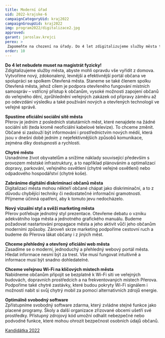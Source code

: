 ```yaml
---
title: Moderní úřad
uid: 2022-krajske-6
campaignCategoryUid: kraj2022
campaignGroupUid: kraj2022
img: program2022/digitalizace2.jpg
approved:
garant: jaroslav.krejci
perex: >
 Zapomeňte na chození na úřady. Do 4 let zdigitalizujeme služby města tak, abyste vše mohli vyřídit z domova. S digitalizací souvisí také nové oficiální sociální sítě města, díky kterým budou občané informováni a informace budete moci získávat rovnou v našich ulicích, a to díky nové veřejné Wi-Fi na klíčových místech v Přerově.
order: 10
---
```


**Do 4 let nebudete muset na magistrát fyzicky!** <br>
Zdigitalizujeme služby města, abyste mohli opravdu vše vyřídit z domova. Vytvoříme nový, zdokonalený, levnější a efektivnější portál občana ve spolupráci se spolkem Otevřená města. Staneme se také členem spolku Otevřená města, jehož cílem je podpora otevřeného fungování místních samospráv – vstřícný přístup k občanům, vysoké možnosti zapojení občanů do veřejného dění, zprůhlednění veřejných zakázek od přípravy záměru až po odevzdání výsledku a také používání nových a otevřených technologií ve veřejné správě. 

**Spustíme oficiální sociální sítě města** <br>
Přerov je jedním z posledních statutárních měst, které nenajdete na žádné sociální síti (teda kromě neoficiální kabelové televize). To chceme změnit. Občané si zaslouží být informováni i prostřednictvím nových médií, která jsou v dnešní době jedním z nejefektivnějších způsobů komunikace, zejména díky dostupnosti a rychlosti. 
 
**Chytré město** <br>
Usnadníme život obyvatelům a snížíme náklady související především s provozem městské infrastruktury, a to například plánováním a optimalizací dopravy, parkování, veřejného osvětlení (chytré veřejné osvětlení) nebo odpadového hospodářství (chytré koše).
 
**Zabráníme digitální diskriminaci občanů města** <br>
Digitalizaci města mohou někteří občané chápat jako diskriminační, a to z důvodu chybějící techniky či nedostatečné informační gramotnosti. Přijmeme účinná opatření, aby k tomuto jevu nedocházelo.
 
**Nový vizuální styl a svěží marketing města** <br>
Přerov potřebuje jednotný styl prezentace. Otevřeme debatu o vzniku adekvátního loga města a jednotného grafického manuálu. Budeme požadovat nastartování propagace města a jeho aktivit vůči jeho občanům moderními způsoby. Zároveň skrze marketing podpoříme cestovní ruch a budeme do Přerova lákat občany i z jiných měst.
 
**Chceme přehledný a otevřený oficiální web města** <br>
Zasadíme se o moderní, jednoduchý a přehledný webový portál města. Hledat informace nesmí být za trest. Vše musí fungovat intuitivně a informace musí být snadno dohledatelné.
 
**Chceme veřejnou Wi-Fi na klíčových místech města** <br>
Nabídneme občanům připojit se bezplatně k Wi-Fi síti ve veřejných budovách, dopravních prostředcích a na frekventovaných místech Přerova. Podpoříme také chytré zastávky, které budou pokryty Wi-Fi signálem i možností nabít si svůj chytrý mobil za pomocí alternativních zdrojů energie.
 
**Optimálně svobodný software** <br>
Zpřístupníme svobodný software zdarma, který zvládne stejné funkce jako placené programy.
Školy a další organizace zřizované obcemi ušetří své prostředky. Přístupný zdrojový kód umožní odhalit nebezpečné nebo podvodné funkce, které mohou ohrozit bezpečnost osobních údajů občanů.

[Kandidátka 2022](/volby-2022/)

